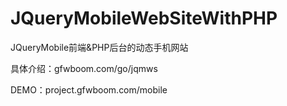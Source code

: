 # JQueryMobileWebSiteWithPHP
JQueryMobile前端&amp;PHP后台的动态手机网站

具体介绍：gfwboom.com/go/jqmws

DEMO：project.gfwboom.com/mobile
